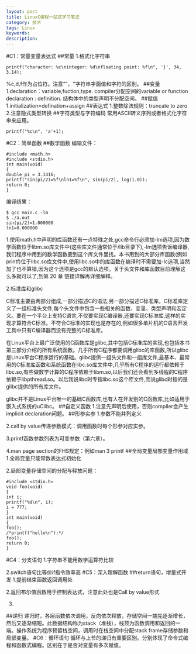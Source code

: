 ```yaml
---
layout: post
title: LinuxC编程一站式学习笔记 
category: 技术
tags: Linux
keywords: 
description: 
---
```


#C1：常量变量表达式
##常量
1.格式化字符串

```
printf("character: %c\ninteger: %d\nfloating point: %f\n", '}', 34, 3.14);
```
%c,d,f作为占位符。注意“”，‘’字符串字面值和字符的区别。
##变量
1.declaration：variable,fuction,type. compiler分配空间的variable or function declaration : definition. 结构体中的类型声明不分配空间。
##赋值
1.initialization=defination+assign
##表达式
1.整数除法规则：truncate to zero
2.注意隐式类型转换
##字符类型与字符编码
常用ASCII转义序列或者格式化字符串来应用。

```
printf("%c\n", 'a'+1);
```
#C2：简单函数
##数学函数
编辑文件：

```
#include <math.h>
#include <stdio.h>
int main(void)
{
double pi = 3.1416;
printf("sin(pi/2)=%f\nln1=%f\n", sin(pi/2), log(1.0));
return 0;
}
```

编译结果：

```
$ gcc main.c -lm
$ ./a.out
sin(pi/2)=1.000000
ln1=0.000000
```

1.使用math.h中声明的库函数还有一点特殊之处,gcc命令行必须加-lm选项,因为数学函数位于libm.so库文件中(这些库文件通常位于/lib目录下),-lm选项告诉编译器,我们程序中用到的数学函数要到这个库文件里找。本书用到的大部分库函数(例如printf)位于libc.so库文件中,使用libc.so中的库函数在编译时不需要加-lc选项,当然加了也不算错,因为这个选项是gcc的默认选项。关于头文件和库函数目前理解这么多就可以了,到第 20 章 链接详解再详细解释。


2.标准库和glibc

C标准主要由两部分组成,一部分描述C的语法,另一部分描述C标准库。C标准库定义了一组标准头文件,每个头文件中包含一些相关的函数、变量、类型声明和宏定义。要在一个平台上支持C语言,不仅要实现C编译器,还要实现C标准库,这样的实现才算符合C标准。不符合C标准的实现也是存在的,例如很多单片机的C语言开发工具中只有C编译器而没有完整的C标准库。

在Linux平台上最广泛使用的C函数库是glibc,其中包括C标准库的实现,也包括本书第三部分介绍的所有系统函数。几乎所有C程序都要调用glibc的库函数,所以glibc是Linux平台C程序运行的基础。glibc提供一组头文件和一组库文件,最基本、最常用的C标准库函数和系统函数在libc.so库文件中,几乎所有C程序的运行都依赖于libc.so,有些做数学计算的C程序依赖于libm.so,以后我们还会看到多线程的C程序依赖于libpthread.so。以后我说libc时专指libc.so这个库文件,而说glibc时指的是glibc提供的所有库文件。

glibc并不是Linux平台唯一的基础C函数库,也有人在开发别的C函数库,比如适用于嵌入式系统的uClibc。
##自定义函数
1.注意先声明后使用，否则compiler会产生implicit declaration问题。
##形参实参
1.参数不能并列定义

2.call by value传递参数模式：调用函数时每个形参对应实参。

3.printf函数参数列表为可变参数（第六章）。

4.man page section的FHS规定：例如man 3 printf
##全局变量局部变量作用域
1.全局变量只能常数表达式初始化

2.局部变量存储空间的分配与释放问题：

```
#include <stdio.h>
void foo(void)
{
int i;
printf("%d\n", i);
i = 777;
}
int main(void)
{
foo();
/*printf("hello\n");*/
foo();
return 0;
}
```

#C4：分支语句
1.字符串不能用数学运算符比较

2.switch语句比等价if指令效率高
#C5：深入理解函数
##return语句，增量式开发
1.提前结束函数返回调用处

2.返回布尔值函数用于控制表达式，注意此处也是Call by value形式

3.
##递归
递归时，各层函数依次调用，反向依次释放，存储空间一端先逐渐增长，然后又逐渐缩短。此数据结构称为stack（堆栈），栈顶为函数调用和返回的一端。操作系统为程序预留栈空间，调用时在栈空间中分配stack frame存储参数和局部变量。
#C6：循环语句
循环与上节的递归有重要区别。分别体现了命令式编程和函数式编程。区别在于是否对变量有多次赋值。
